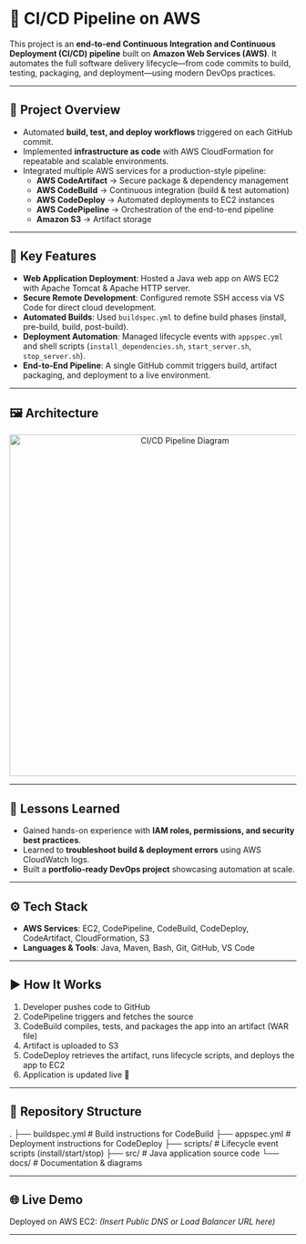 # 🚀 CI/CD Pipeline on AWS

This project is an **end-to-end Continuous Integration and Continuous Deployment (CI/CD) pipeline** built on **Amazon Web Services (AWS)**. It automates the full software delivery lifecycle—from code commits to build, testing, packaging, and deployment—using modern DevOps practices.

---

## 📌 Project Overview
- Automated **build, test, and deploy workflows** triggered on each GitHub commit.  
- Implemented **infrastructure as code** with AWS CloudFormation for repeatable and scalable environments.  
- Integrated multiple AWS services for a production-style pipeline:
  - **AWS CodeArtifact** → Secure package & dependency management  
  - **AWS CodeBuild** → Continuous integration (build & test automation)  
  - **AWS CodeDeploy** → Automated deployments to EC2 instances  
  - **AWS CodePipeline** → Orchestration of the end-to-end pipeline  
  - **Amazon S3** → Artifact storage  

---

## 🔧 Key Features
- **Web Application Deployment**: Hosted a Java web app on AWS EC2 with Apache Tomcat & Apache HTTP server.  
- **Secure Remote Development**: Configured remote SSH access via VS Code for direct cloud development.  
- **Automated Builds**: Used `buildspec.yml` to define build phases (install, pre-build, build, post-build).  
- **Deployment Automation**: Managed lifecycle events with `appspec.yml` and shell scripts (`install_dependencies.sh`, `start_server.sh`, `stop_server.sh`).  
- **End-to-End Pipeline**: A single GitHub commit triggers build, artifact packaging, and deployment to a live environment.

---

## 🖼️ Architecture
<p align="center">
  <img src="docs/ci_cd_pipeline_diagram.png" alt="CI/CD Pipeline Diagram" width="600">
</p>

---

## 📝 Lessons Learned
- Gained hands-on experience with **IAM roles, permissions, and security best practices**.  
- Learned to **troubleshoot build & deployment errors** using AWS CloudWatch logs.  
- Built a **portfolio-ready DevOps project** showcasing automation at scale.  

---

## ⚙️ Tech Stack
- **AWS Services**: EC2, CodePipeline, CodeBuild, CodeDeploy, CodeArtifact, CloudFormation, S3  
- **Languages & Tools**: Java, Maven, Bash, Git, GitHub, VS Code  

---

## ▶️ How It Works
1. Developer pushes code to GitHub  
2. CodePipeline triggers and fetches the source  
3. CodeBuild compiles, tests, and packages the app into an artifact (WAR file)  
4. Artifact is uploaded to S3  
5. CodeDeploy retrieves the artifact, runs lifecycle scripts, and deploys the app to EC2  
6. Application is updated live 🎉  

---

## 📂 Repository Structure
.
├── buildspec.yml # Build instructions for CodeBuild
├── appspec.yml # Deployment instructions for CodeDeploy
├── scripts/ # Lifecycle event scripts (install/start/stop)
├── src/ # Java application source code
└── docs/ # Documentation & diagrams


---

## 🌐 Live Demo
Deployed on AWS EC2: *(Insert Public DNS or Load Balancer URL here)*

---
